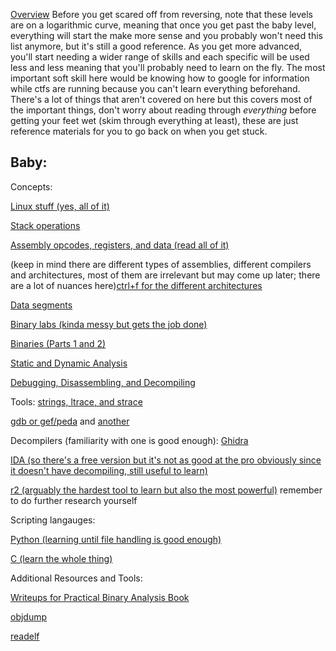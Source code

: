 [Overview](https://www.usenix.org/system/files/conference/3gse15/3gse15-feng.pdf)
Before you get scared off from reversing, note that these levels are on a logarithmic curve, meaning that once you get past the baby level, everything will start the make more sense and you probably won't need this list anymore, but it's still a good reference. As you get more advanced, you'll start needing a wider range of skills and each specific will be used less and less meaning that you'll probably need to learn on the fly. The most important soft skill here would be knowing how to google for information while ctfs are running because you can't learn everything beforehand. There's a lot of things that aren't covered on here but this covers most of the important things, don't worry about reading through *everything* before getting your feet wet (skim through everything at least), these are just reference materials for you to go back on when you get stuck. 


## Baby:

Concepts:

[Linux stuff (yes, all of it)](https://ryanstutorials.net/linuxtutorial/)

[Stack operations](https://en.wikipedia.org/wiki/Stack_(abstract_data_type))

[Assembly opcodes, registers, and data (read all of it)](https://www.cs.virginia.edu/~evans/cs216/guides/x86.html)

(keep in mind there are different types of assemblies, different compilers and architectures, most of them are irrelevant but may come up later; there are a lot of nuances here)[ctrl+f for the different architectures](https://www.foo.be/cours/dess-20122013/b/Eldad_Eilam-Reversing__Secrets_of_Reverse_Engineering-Wiley(2005).pdf)

[Data segments](https://en.wikipedia.org/wiki/Data_segment)

[Binary labs (kinda messy but gets the job done)](http://www.cs.rpi.edu/academics/courses/spring10/csci4971/)

[Binaries (Parts 1 and 2)](https://ihatefeds.com/No.Starch.Practical.Binary.Analysis.2018.pdf)

[Static and Dynamic Analysis](https://en.wikipedia.org/wiki/Malware_analysis)

[Debugging, Disassembling, and Decompiling](https://reverseengineering.stackexchange.com/questions/4635/whats-the-difference-between-a-disassembler-debugger-and-decompiler)


Tools:
[strings, ltrace, and strace](https://www.thegeekstuff.com/2012/03/reverse-engineering-tools)

[gdb or gef/peda](https://www.tutorialspoint.com/gnu_debugger/what_is_gdb.htm) and [another](https://www.cs.cmu.edu/~gilpin/tutorial/#1)

Decompilers (familiarity with one is good enough):
[Ghidra](https://www.shogunlab.com/blog/2019/04/12/here-be-dragons-ghidra-0.html)

[IDA (so there's a free version but it's not as good at the pro obviously since it doesn't have decompiling, still useful to learn)](https://securityxploded.com/reversing-basics-ida-pro.php)

[r2 (arguably the hardest tool to learn but also the most powerful)](https://sushant94.me/2015/05/31/Introduction_to_radare2/) remember to do further research yourself

Scripting langauges:

[Python (learning until file handling is good enough)](https://www.w3schools.com/python/)

[C (learn the whole thing)](https://www.tutorialspoint.com/cprogramming/index.htm)

Additional Resources and Tools:

[Writeups for Practical Binary Analysis Book](https://loicpefferkorn.net/2020/04/practical-binary-analysis-book-ctf-writeup-for-levels-2-4/#the-ctf-challenge)

[objdump](https://web.mit.edu/gnu/doc/html/binutils_5.html)

[readelf](https://www.geeksforgeeks.org/readelf-command-in-linux-with-examples/)

